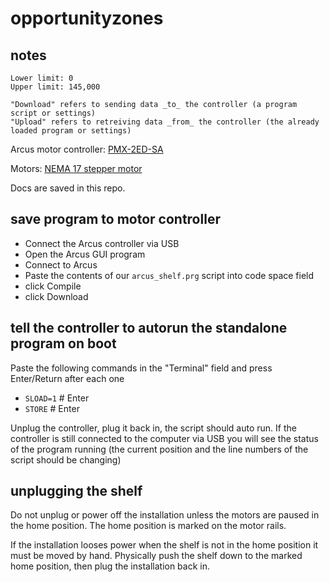 # opportunityzones

## notes

```
Lower limit: 0
Upper limit: 145,000

"Download" refers to sending data _to_ the controller (a program script or settings)
"Upload" refers to retreiving data _from_ the controller (the already loaded program or settings)
```

Arcus motor controller:
[PMX-2ED-SA](https://www.arcus-technology.com/products/multi-axis-motion-controller/2-axis-usb-controller-plus-driver/)

Motors: [NEMA 17 stepper motor](https://www.arcus-technology.com/products/stepper-motors/nema-17/)

Docs are saved in this repo.

## save program to motor controller
- Connect the Arcus controller via USB
- Open the Arcus GUI program
- Connect to Arcus
- Paste the contents of our `arcus_shelf.prg` script into code space field
- click Compile
- click Download

## tell the controller to autorun the standalone program on boot

Paste the following commands in the "Terminal" field and press Enter/Return after each one

- `SLOAD=1` # Enter
- `STORE` # Enter

Unplug the controller, plug it back in, the script should auto run. If the controller is still connected to the computer via USB you will see the status of the program running (the current position and the line numbers of the script should be changing)


## unplugging the shelf

Do not unplug or power off the installation unless the motors are paused in the home position. The home position is marked on the motor rails.

If the installation looses power when the shelf is not in the home position it must be moved by hand. Physically push the shelf down to the marked home position, then plug the installation back in.
